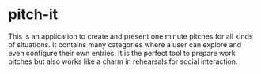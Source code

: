 # pitch-it
This is an application to create and present one minute pitches for all kinds of situations. It contains many categories where a user can explore and even configure their own entries. It is the perfect tool to prepare work pitches but also works like a charm in rehearsals for social interaction.
